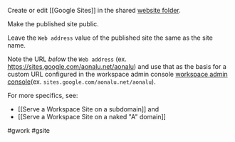 Create or edit [[Google Sites]] in the shared [website folder](https://drive.google.com/drive/folders/1gSL_p5Hq6AwA_FK-xUBZ-ivdin61lQ1Q).

Make the published site public.

Leave the `Web address` value of the published site the same as the site name.

Note the URL *below* the `Web address` (ex. https://sites.google.com/aonalu.net/aonalu) and use that as the basis for a custom URL configured in the workspace admin console [workspace admin console](https://admin.google.com/ac/apps/sites/address)(ex. `sites.google.com/aonalu.net/aonalu`).

For more specifics, see:
* [[Serve a Workspace Site on a subdomain]] and
* [[Serve a Workspace Site on a naked "A" domain]]

#gwork #gsite 
